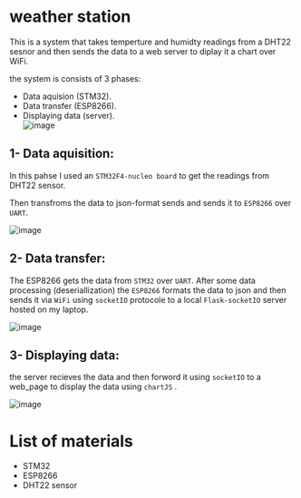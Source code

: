 # weather station 

This is a system that takes temperture and humidty readings from a DHT22 sesnor and then sends the data to a web server to diplay it a chart over WiFi.

the system is consists of 3 phases:
- Data aquision (STM32). 
- Data transfer (ESP8266).
- Displaying data (server).  
![image](images/pic1.jpg)
## 1- Data aquisition: 
In this pahse I used an ```STM32F4-nucleo board``` to get the readings from DHT22 sensor. 

Then transfroms the data to json-format
 sends and sends it to ```ESP8266``` over ```UART```. 
 
![image](images/pic2.jpg)
## 2- Data transfer:
The ESP8266 gets the data from ```STM32``` over ```UART```. 
 After some data processing (deseriallization) the ```ESP8266``` formats the data to json and then sends it via ```WiFi``` using ```socketIO``` protocole to a local ```Flask-socketIO``` server hosted on my laptop.   
 
![image](images/pic3.jpg) 
## 3- Displaying data:
the server recieves the data and then forword it using ```socketIO``` to a web_page to display the data using ```chartJS``` .

![image](images/pic4.jpg) 
# List of materials 
- STM32 
- ESP8266 
- DHT22 sensor


     
